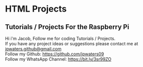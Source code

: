 # HTML Projects
Tutorials / Projects For the Raspberry Pi
---
Hi i'm Jacob,
Follow me for coding Tutorials / Projects.\
If you have any project ideas or suggestions please contact me at jpwaters.github@gmail.com \
Follow my Github: https://github.com/jpwaters09 \
Follow my WhatsApp Channel: https://bit.ly/3sr99ZO
